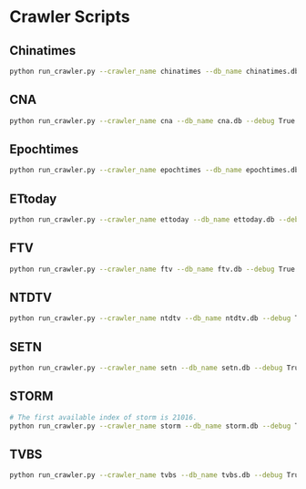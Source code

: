 # Crawler Scripts

## Chinatimes

```sh
python run_crawler.py --crawler_name chinatimes --db_name chinatimes.db --debug True --past_datetime=2010-01-01T00:00:00Z
```

## CNA

```sh
python run_crawler.py --crawler_name cna --db_name cna.db --debug True --past_datetime=2014-01-01T00:00:00Z
```

## Epochtimes

```sh
python run_crawler.py --crawler_name epochtimes --db_name epochtimes.db --debug True --past_datetime=2001-01-01T00:00:00Z
```

## ETtoday

```sh
python run_crawler.py --crawler_name ettoday --db_name ettoday.db --debug True --first_idx=1
```

## FTV

```sh
python run_crawler.py --crawler_name ftv --db_name ftv.db --debug True --past_datetime=2017-09-17T00:00:00Z
```

## NTDTV

```sh
python run_crawler.py --crawler_name ntdtv --db_name ntdtv.db --debug True --past_datetime=2002-01-01T00:00:00Z
```

## SETN

```sh
python run_crawler.py --crawler_name setn --db_name setn.db --debug True --first_idx 1
```

## STORM

```sh
# The first available index of storm is 21016.
python run_crawler.py --crawler_name storm --db_name storm.db --debug True --first_idx 21016
```

## TVBS

```sh
python run_crawler.py --crawler_name tvbs --db_name tvbs.db --debug True --first_idx 1
```


